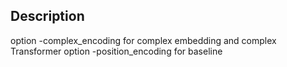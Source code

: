 ## Description

option -complex_encoding for complex embedding and complex Transformer
option -position_encoding for baseline

